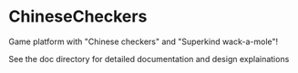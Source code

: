 # ChineseCheckers
Game platform with "Chinese checkers" and "Superkind wack-a-mole"!

See the doc directory for detailed documentation and design explainations
